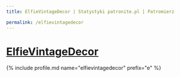 ```yaml
---
title: ElfieVintageDecor | Statystyki patronite.pl | Patromierz

permalink: /elfievintagedecor
---
```


# [ElfieVintageDecor](https://patronite.pl/elfievintagedecor)

{% include profile.md name="elfievintagedecor" prefix="e" %}
